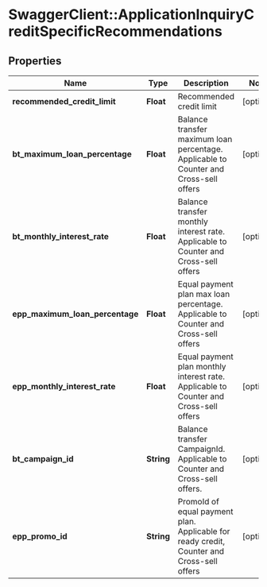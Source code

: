 # SwaggerClient::ApplicationInquiryCreditSpecificRecommendations

## Properties
Name | Type | Description | Notes
------------ | ------------- | ------------- | -------------
**recommended_credit_limit** | **Float** | Recommended credit limit | [optional] 
**bt_maximum_loan_percentage** | **Float** | Balance transfer maximum loan percentage. Applicable to Counter and Cross-sell offers | [optional] 
**bt_monthly_interest_rate** | **Float** | Balance transfer monthly interest rate. Applicable to Counter and Cross-sell offers | [optional] 
**epp_maximum_loan_percentage** | **Float** | Equal payment plan max loan percentage. Applicable to Counter and Cross-sell offers | [optional] 
**epp_monthly_interest_rate** | **Float** | Equal payment plan monthly interest rate. Applicable to Counter and Cross-sell offers | [optional] 
**bt_campaign_id** | **String** | Balance transfer CampaignId. Applicable to Counter and Cross-sell offers. | [optional] 
**epp_promo_id** | **String** | PromoId of equal payment plan. Applicable for ready credit, Counter and Cross-sell offers | [optional] 

